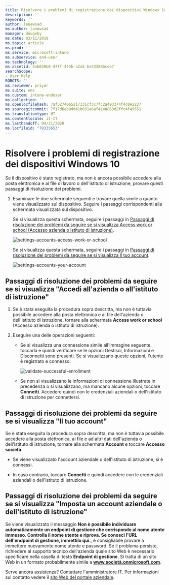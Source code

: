 ```yaml
---
title: Risolvere i problemi di registrazione dei dispositivi Windows 10 | Documentazione Microsoft
description: ''
keywords: ''
author: lenewsad
ms.author: lanewsad
manager: dougeby
ms.date: 03/11/2019
ms.topic: article
ms.prod: ''
ms.service: microsoft-intune
ms.subservice: end-user
ms.technology: ''
ms.assetid: 4ab630b6-47ff-443b-a2a5-be23388bcea7
searchScope:
- User help
ROBOTS: ''
ms.reviewer: priyar
ms.suite: ems
ms.custom: intune-enduser
ms.collection: ''
ms.openlocfilehash: 7af5274065217331cf3c7fc2a493374f4c0e2227
ms.sourcegitcommit: 7f17d6eb9dd41b031a6af4148863d2ffc4f49551
ms.translationtype: HT
ms.contentlocale: it-IT
ms.lasthandoff: 04/21/2020
ms.locfileid: "79335653"
---
```

# <a name="troubleshoot-your-windows-10-device-enrollment"></a>Risolvere i problemi di registrazione dei dispositivi Windows 10
Se il dispositivo è stato registrato, ma non è ancora possibile accedere alla posta elettronica e ai file di lavoro o dell'istituto di istruzione, provare questi passaggi di risoluzione dei problemi.  

1. Esaminare le due schermate seguenti e trovare quella simile a quanto viene visualizzato sul dispositivo. Seguire i passaggi corrispondenti alla schermata visualizzata sul dispositivo.

    Se si visualizza questa schermata, seguire i passaggi in [Passaggi di risoluzione dei problemi da seguire se si visualizza Access work or school (Accesso azienda o istituto di istruzione)](#troubleshooting-steps-to-follow-if-you-see-access-work-or-school).

    ![settings-accounts-access-work-or-school](./media/w10-enroll-rs1-connect-to-work-or-school.png)

    Se si visualizza questa schermata, seguire i passaggi in [Passaggi di risoluzione dei problemi da seguire se si visualizza Il tuo account](#troubleshooting-steps-to-follow-if-you-see-your-account).

    ![settings-accounts-your-account](./media/W10-enroll-2-accounts-your-account.png)

## <a name="troubleshooting-steps-to-follow-if-you-see-access-work-or-school"></a>Passaggi di risoluzione dei problemi da seguire se si visualizza "Accedi all'azienda o all'istituto di istruzione"

1. Se è stata eseguita la procedura sopra descritta, ma non è tuttavia possibile accedere alla posta elettronica e ai file dell'azienda o dell'istituto di istruzione, tornare alla schermata **Access work or school** (Accesso azienda o istituto di istruzione).

2. Eseguire una delle operazioni seguenti:

   - Se si visualizza una connessione simile all'immagine seguente, toccarla e quindi verificare se le opzioni Gestisci, Informazioni e Disconnetti sono presenti. Se si visualizzano queste opzioni, l'utente è registrato e connesso.

     ![validate-successful-enrollment](./media/w10-enroll-rs1-validate-successful-enrollment.png)

   - Se non si visualizzano le informazioni di connessione illustrate in precedenza o si visualizzano, ma mancano alcune opzioni, toccare **Connetti**. Accedere quindi con le credenziali aziendali o dell'istituto di istruzione per connettersi.  

## <a name="troubleshooting-steps-to-follow-if-you-see-your-account"></a>Passaggi di risoluzione dei problemi da seguire se si visualizza "Il tuo account"

Se è stata eseguita la procedura sopra descritta, ma non è tuttavia possibile accedere alla posta elettronica, ai file e ad altri dati dell'azienda o dell'istituto di istruzione, tornare alla schermata **Account** e toccare **Accesso società**.

- Se viene visualizzato l'account aziendale o dell'istituto di istruzione, si è connessi.  

- In caso contrario, toccare **Connetti** e quindi accedere con le credenziali aziendali o dell'istituto di istruzione.

## <a name="troubleshooting-steps-to-follow-if-you-see-set-up-a-work-or-school-account"></a>Passaggi di risoluzione dei problemi da seguire se si visualizza "Imposta un account aziendale o dell'istituto di istruzione"

Se viene visualizzato il messaggio <strong>Non è possibile individuare automaticamente un endpoint di gestione che corrisponde al nome utente immesso. Controlla il nome utente e riprova. Se conosci l'URL dell'endpoint di gestione, immettilo qui.</strong>, è consigliabile provare a immettere nuovamente nome utente e password. Se il problema persiste, richiedere al supporto tecnico dell'azienda quale sito Web è necessario specificare nella casella di testo <strong>Endpoint di gestione</strong>. Si tratta di un sito Web in un formato probabilmente simile a <strong>www.società.onmicrosoft.com</strong>.

Serve ancora assistenza? Contattare l'amministratore IT. Per informazioni sul contatto vedere il [sito Web del portale aziendale](https://go.microsoft.com/fwlink/?linkid=2010980).
